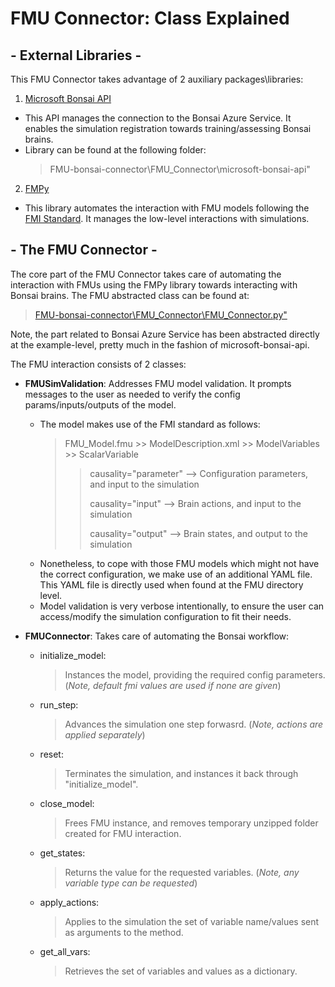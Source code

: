 # FMU Connector: Class Explained

## - External Libraries -

This FMU Connector takes advantage of 2 auxiliary packages\libraries:

1. [Microsoft Bonsai API](https://github.com/microsoft/microsoft-bonsai-api)
- This API manages the connection to the Bonsai Azure Service. It enables the simulation registration towards training/assessing Bonsai brains.
- Library can be found at the following folder:
  >  FMU-bonsai-connector\FMU_Connector\microsoft-bonsai-api"

2. [FMPy](https://github.com/CATIA-Systems/FMPy)
- This library automates the interaction with FMU models following the [FMI Standard](https://fmi-standard.org/). It manages the low-level
interactions with simulations.

## - The FMU Connector -

The core part of the FMU Connector takes care of automating the interaction with FMUs using the FMPy library towards interacting with Bonsai
brains. The FMU abstracted class can be found at:
  > [FMU-bonsai-connector\FMU_Connector\FMU_Connector.py"](FMU_Connector.py)

Note, the part related to Bonsai Azure Service has been abstracted directly at the example-level, pretty much in the fashion of
microsoft-bonsai-api.

The FMU interaction consists of 2 classes:

- **FMUSimValidation**: Addresses FMU model validation. It prompts messages to the user as needed to verify the config params/inputs/outputs of the model.
  - The model makes use of the FMI standard as follows:
      > FMU_Model.fmu >> ModelDescription.xml >> ModelVariables >> ScalarVariable
      > > causality="parameter" --> Configuration parameters, and input to the simulation
      > > 
      > > causality="input" --> Brain actions, and input to the simulation
      > > 
      > > causality="output" --> Brain states, and output to the simulation
  - Nonetheless, to cope with those FMU models which might not have the correct configuration, we make use of an additional YAML file.
  This YAML file is directly used when found at the FMU directory level.
  - Model validation is very verbose intentionally, to ensure the user can access/modify the simulation configuration to fit their needs.

- **FMUConnector**: Takes care of automating the Bonsai workflow:
  - initialize_model:
    > Instances the model, providing the required config parameters. (*Note, default fmi values are used if none are given*)
  - run_step:
    > Advances the simulation one step forwasrd. (*Note, actions are applied separately*)
  - reset:
    > Terminates the simulation, and instances it back through "initialize_model".
  - close_model:
    > Frees FMU instance, and removes temporary unzipped folder created for FMU interaction.
  - get_states:
    > Returns the value for the requested variables. (*Note, any variable type can be requested*)
  - apply_actions:
    > Applies to the simulation the set of variable name/values sent as arguments to the method.
  - get_all_vars:
    > Retrieves the set of variables and values as a dictionary.


